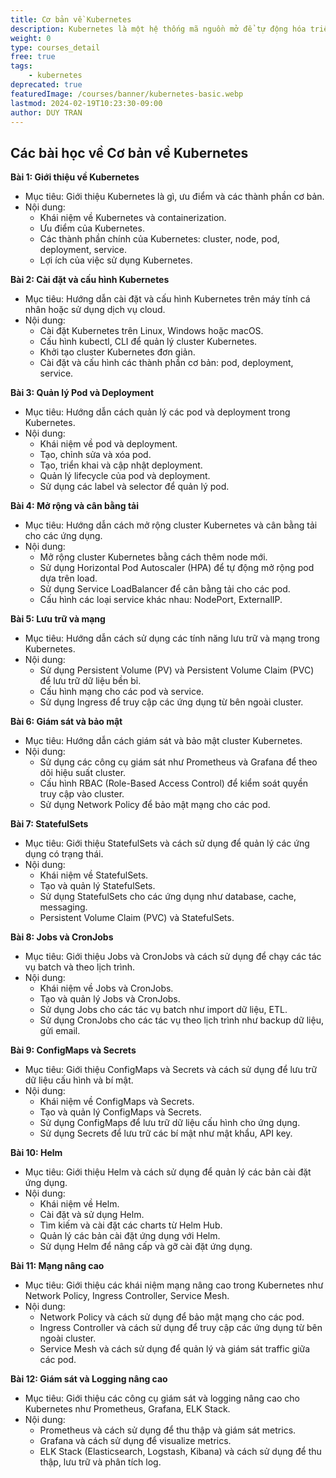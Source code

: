 ```yaml
---
title: Cơ bản về Kubernetes
description: Kubernetes là một hệ thống mã nguồn mở để tự động hóa triển khai, quản lý và mở rộng các ứng dụng chứa. Trong khóa học này, chúng ta sẽ tìm hiểu về cách cài đặt và cấu hình Kubernetes, cũng như cách triển khai ứng dụng trên Kubernetes.
weight: 0
type: courses_detail
free: true
tags: 
    - kubernetes
deprecated: true
featuredImage: /courses/banner/kubernetes-basic.webp
lastmod: 2024-02-19T10:23:30-09:00
author: DUY TRAN
---
```

## Các bài học về Cơ bản về Kubernetes

**Bài 1: Giới thiệu về Kubernetes**

* Mục tiêu: Giới thiệu Kubernetes là gì, ưu điểm và các thành phần cơ bản.
* Nội dung:
    * Khái niệm về Kubernetes và containerization.
    * Ưu điểm của Kubernetes.
    * Các thành phần chính của Kubernetes: cluster, node, pod, deployment, service.
    * Lợi ích của việc sử dụng Kubernetes.

**Bài 2: Cài đặt và cấu hình Kubernetes**

* Mục tiêu: Hướng dẫn cài đặt và cấu hình Kubernetes trên máy tính cá nhân hoặc sử dụng dịch vụ cloud.
* Nội dung:
    * Cài đặt Kubernetes trên Linux, Windows hoặc macOS.
    * Cấu hình kubectl, CLI để quản lý cluster Kubernetes.
    * Khởi tạo cluster Kubernetes đơn giản.
    * Cài đặt và cấu hình các thành phần cơ bản: pod, deployment, service.

**Bài 3: Quản lý Pod và Deployment**

* Mục tiêu: Hướng dẫn cách quản lý các pod và deployment trong Kubernetes.
* Nội dung:
    * Khái niệm về pod và deployment.
    * Tạo, chỉnh sửa và xóa pod.
    * Tạo, triển khai và cập nhật deployment.
    * Quản lý lifecycle của pod và deployment.
    * Sử dụng các label và selector để quản lý pod.

**Bài 4: Mở rộng và cân bằng tải**

* Mục tiêu: Hướng dẫn cách mở rộng cluster Kubernetes và cân bằng tải cho các ứng dụng.
* Nội dung:
    * Mở rộng cluster Kubernetes bằng cách thêm node mới.
    * Sử dụng Horizontal Pod Autoscaler (HPA) để tự động mở rộng pod dựa trên load.
    * Sử dụng Service LoadBalancer để cân bằng tải cho các pod.
    * Cấu hình các loại service khác nhau: NodePort, ExternalIP.

**Bài 5: Lưu trữ và mạng**

* Mục tiêu: Hướng dẫn cách sử dụng các tính năng lưu trữ và mạng trong Kubernetes.
* Nội dung:
    * Sử dụng Persistent Volume (PV) và Persistent Volume Claim (PVC) để lưu trữ dữ liệu bền bỉ.
    * Cấu hình mạng cho các pod và service.
    * Sử dụng Ingress để truy cập các ứng dụng từ bên ngoài cluster.

**Bài 6: Giám sát và bảo mật**

* Mục tiêu: Hướng dẫn cách giám sát và bảo mật cluster Kubernetes.
* Nội dung:
    * Sử dụng các công cụ giám sát như Prometheus và Grafana để theo dõi hiệu suất cluster.
    * Cấu hình RBAC (Role-Based Access Control) để kiểm soát quyền truy cập vào cluster.
    * Sử dụng Network Policy để bảo mật mạng cho các pod.


**Bài 7: StatefulSets**

* Mục tiêu: Giới thiệu StatefulSets và cách sử dụng để quản lý các ứng dụng có trạng thái.
* Nội dung:
    * Khái niệm về StatefulSets.
    * Tạo và quản lý StatefulSets.
    * Sử dụng StatefulSets cho các ứng dụng như database, cache, messaging.
    * Persistent Volume Claim (PVC) và StatefulSets.

**Bài 8: Jobs và CronJobs**

* Mục tiêu: Giới thiệu Jobs và CronJobs và cách sử dụng để chạy các tác vụ batch và theo lịch trình.
* Nội dung:
    * Khái niệm về Jobs và CronJobs.
    * Tạo và quản lý Jobs và CronJobs.
    * Sử dụng Jobs cho các tác vụ batch như import dữ liệu, ETL.
    * Sử dụng CronJobs cho các tác vụ theo lịch trình như backup dữ liệu, gửi email.

**Bài 9: ConfigMaps và Secrets**

* Mục tiêu: Giới thiệu ConfigMaps và Secrets và cách sử dụng để lưu trữ dữ liệu cấu hình và bí mật.
* Nội dung:
    * Khái niệm về ConfigMaps và Secrets.
    * Tạo và quản lý ConfigMaps và Secrets.
    * Sử dụng ConfigMaps để lưu trữ dữ liệu cấu hình cho ứng dụng.
    * Sử dụng Secrets để lưu trữ các bí mật như mật khẩu, API key.

**Bài 10: Helm**

* Mục tiêu: Giới thiệu Helm và cách sử dụng để quản lý các bản cài đặt ứng dụng.
* Nội dung:
    * Khái niệm về Helm.
    * Cài đặt và sử dụng Helm.
    * Tìm kiếm và cài đặt các charts từ Helm Hub.
    * Quản lý các bản cài đặt ứng dụng với Helm.
    * Sử dụng Helm để nâng cấp và gỡ cài đặt ứng dụng.

**Bài 11: Mạng nâng cao**

* Mục tiêu: Giới thiệu các khái niệm mạng nâng cao trong Kubernetes như Network Policy, Ingress Controller, Service Mesh.
* Nội dung:
    * Network Policy và cách sử dụng để bảo mật mạng cho các pod.
    * Ingress Controller và cách sử dụng để truy cập các ứng dụng từ bên ngoài cluster.
    * Service Mesh và cách sử dụng để quản lý và giám sát traffic giữa các pod.

**Bài 12: Giám sát và Logging nâng cao**

* Mục tiêu: Giới thiệu các công cụ giám sát và logging nâng cao cho Kubernetes như Prometheus, Grafana, ELK Stack.
* Nội dung:
    * Prometheus và cách sử dụng để thu thập và giám sát metrics.
    * Grafana và cách sử dụng để visualize metrics.
    * ELK Stack (Elasticsearch, Logstash, Kibana) và cách sử dụng để thu thập, lưu trữ và phân tích log.
